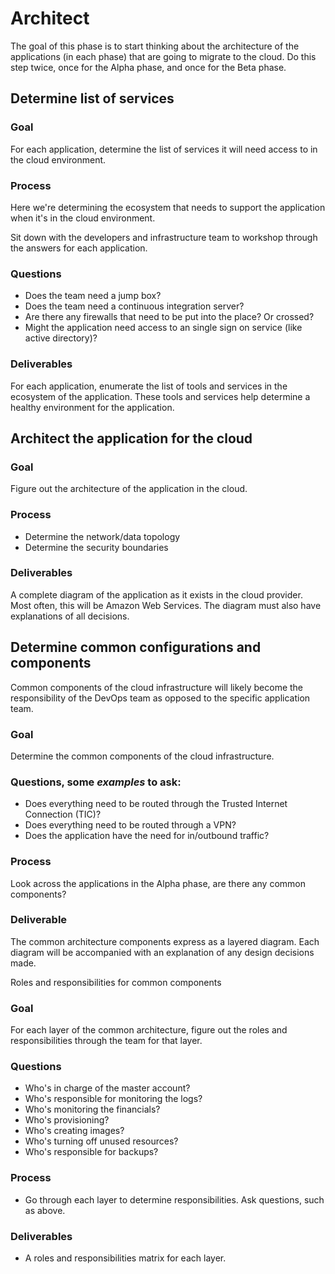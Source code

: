 # Architect

The goal of this phase is to start thinking about the architecture of the applications (in each phase) that are going to migrate to the cloud. Do this step twice, once for the Alpha phase, and once for the Beta phase.

## Determine list of services

### Goal

For each application, determine the list of services it will need access to in the cloud environment.

### Process

Here we're determining the ecosystem that needs to support the application when it's in the cloud environment.

Sit down with the developers and infrastructure team to workshop through the answers for each application.

### Questions

  * Does the team need a jump box?
  * Does the team need a continuous integration server?
  * Are there any firewalls that need to be put into the place? Or crossed?
  * Might the application need access to an single sign on service (like active directory)?

### Deliverables

For each application, enumerate the list of tools and services in the ecosystem of the application. These tools and services help determine a healthy environment for the application.

## Architect the application for the cloud

### Goal

Figure out the architecture of the application in the cloud.

### Process

  * Determine the network/data topology
  * Determine the security boundaries

### Deliverables

A complete diagram of the application as it exists in the cloud provider. Most often, this will be Amazon Web Services. The diagram must also have explanations of all decisions.

## Determine common configurations and components

Common components of the cloud infrastructure will likely become the responsibility of the DevOps team as opposed to the specific application team.

### Goal

Determine the common components of the cloud infrastructure.

### Questions, some *examples* to ask: 

  * Does everything need to be routed through the Trusted Internet Connection (TIC)?
  * Does everything need to be routed through a VPN?
  * Does the application have the need for in/outbound traffic?

### Process

Look across the applications in the Alpha phase, are there any common components?

### Deliverable

The common architecture components express as a layered diagram. Each diagram will be accompanied with an explanation of any design decisions made.

Roles and responsibilities for common components

### Goal

For each layer of the common architecture, figure out the roles and responsibilities through the team for that layer.

### Questions

  * Who's in charge of the master account?
  * Who's responsible for monitoring the logs?
  * Who's monitoring the financials?
  * Who's provisioning?
  * Who's creating images?
  * Who's turning off unused resources?
  * Who's responsible for backups?

### Process

  * Go through each layer to determine responsibilities. Ask questions, such as above.

### Deliverables

  * A roles and responsibilities matrix for each layer.
